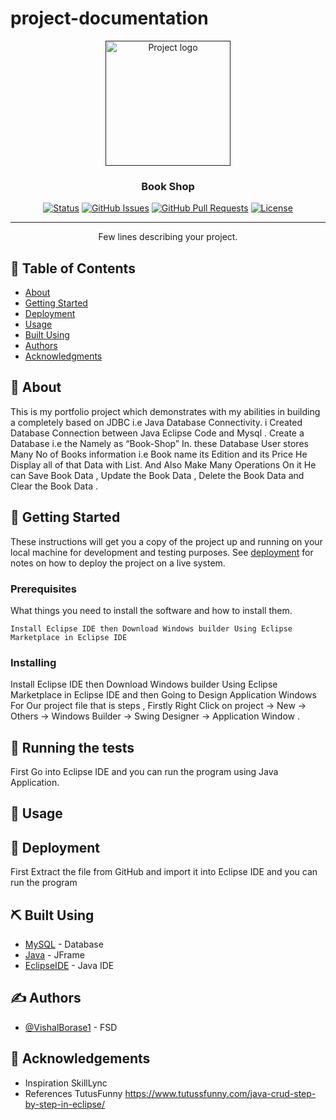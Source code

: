 # project-documentation

<p align="center">
  <a href="" rel="noopener">
 <img width=200px height=200px src="https://i.imgur.com/6wj0hh6.jpg" alt="Project logo"></a>
</p>

<h3 align="center">Book Shop</h3>

<div align="center">

  [![Status](https://img.shields.io/badge/status-active-success.svg)]() 
  [![GitHub Issues](https://img.shields.io/github/issues/kylelobo/The-Documentation-Compendium.svg)](https://github.com/kylelobo/The-Documentation-Compendium/issues)
  [![GitHub Pull Requests](https://img.shields.io/github/issues-pr/kylelobo/The-Documentation-Compendium.svg)](https://github.com/kylelobo/The-Documentation-Compendium/pulls)
  [![License](https://img.shields.io/badge/license-MIT-blue.svg)](/LICENSE)

</div>

---

<p align="center"> Few lines describing your project.
    <br> 
</p>

## 📝 Table of Contents
- [About](#about)
- [Getting Started](#getting_started)
- [Deployment](#deployment)
- [Usage](#usage)
- [Built Using](#built_using)
- [Authors](#authors)
- [Acknowledgments](#acknowledgement)

## 🧐 About <a name = "about"></a>
This is my portfolio project which demonstrates with my abilities in building a completely based on 
JDBC i.e Java Database Connectivity. i Created Database Connection between Java Eclipse Code and 
Mysql . Create a Database i.e the Namely as “Book-Shop” In. these Database User stores Many No of 
Books information i.e Book name its Edition and its Price He Display all of that Data with List. And 
Also Make Many Operations On it He can Save Book Data , Update the Book Data , Delete the Book 
Data and Clear the Book Data .


## 🏁 Getting Started <a name = "getting_started"></a>
These instructions will get you a copy of the project up and running on your local machine for development and testing purposes. See [deployment](#deployment) for notes on how to deploy the project on a live system.

### Prerequisites
What things you need to install the software and how to install them.

```
Install Eclipse IDE then Download Windows builder Using Eclipse Marketplace in Eclipse IDE
```

### Installing
Install Eclipse IDE then Download Windows builder Using Eclipse Marketplace in Eclipse IDE and then Going to Design 
Application Windows For Our project file that is steps , Firstly Right Click on project → New 
→ Others → Windows Builder → Swing Designer → Application Window . 

## 🔧 Running the tests <a name = "tests"></a>
First Go into Eclipse IDE and you can run the program using Java Application.

## 🎈 Usage <a name="usage"></a>


## 🚀 Deployment <a name = "deployment"></a>
First Extract the file from GitHub and import it into Eclipse IDE and you can run the program

## ⛏️ Built Using <a name = "built_using"></a>
- [MySQL](https://www.mysql.com/) - Database
- [Java](https://java.com/) - JFrame
- [EclipseIDE](https://www.eclipse.org/) - Java IDE

## ✍️ Authors <a name = "authors"></a>
- [@VishalBorase1](https://github.com/VishalBorase1) - FSD

## 🎉 Acknowledgements <a name = "acknowledgement"></a>
- Inspiration
SkillLync
- References
TutusFunny https://www.tutussfunny.com/java-crud-step-by-step-in-eclipse/

